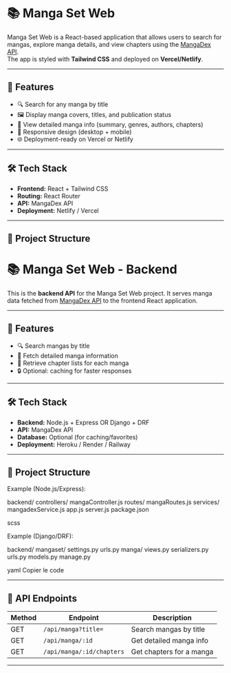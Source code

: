 # 📚 Manga Set Web

Manga Set Web is a React-based application that allows users to search for mangas, explore manga details, and view chapters using the [MangaDex API](https://api.mangadex.org/).  
The app is styled with **Tailwind CSS** and deployed on **Vercel/Netlify**.

---

## 🚀 Features

- 🔍 Search for any manga by title  
- 🖼️ Display manga covers, titles, and publication status  
- 📖 View detailed manga info (summary, genres, authors, chapters)  
- 📱 Responsive design (desktop + mobile)  
- 🌐 Deployment-ready on Vercel or Netlify  

---

## 🛠️ Tech Stack

- **Frontend:** React + Tailwind CSS  
- **Routing:** React Router  
- **API:** MangaDex API  
- **Deployment:** Netlify / Vercel  

---

## 📂 Project Structure

# 📚 Manga Set Web - Backend

This is the **backend API** for the Manga Set Web project. It serves manga data fetched from [MangaDex API](https://api.mangadex.org/) to the frontend React application.  

---

## 🚀 Features

- 🔍 Search mangas by title  
- 📖 Fetch detailed manga information  
- 📜 Retrieve chapter lists for each manga  
- 🔒 Optional: caching for faster responses  

---

## 🛠️ Tech Stack

- **Backend:** Node.js + Express OR Django + DRF  
- **API:** MangaDex API  
- **Database:** Optional (for caching/favorites)  
- **Deployment:** Heroku / Render / Railway  

---

## 📂 Project Structure

Example (Node.js/Express):

backend/
controllers/
mangaController.js
routes/
mangaRoutes.js
services/
mangadexService.js
app.js
server.js
package.json

scss

Example (Django/DRF):

backend/
mangaset/
settings.py
urls.py
manga/
views.py
serializers.py
urls.py
models.py
manage.py

yaml
Copier le code

---

## 🔌 API Endpoints

| Method | Endpoint               | Description |
|--------|------------------------|-------------|
| GET    | `/api/manga?title=`    | Search mangas by title |
| GET    | `/api/manga/:id`       | Get detailed manga info |
| GET    | `/api/manga/:id/chapters` | Get chapters for a manga |

---

